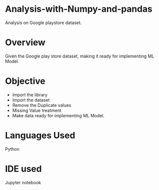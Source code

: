 # Analysis-with-Numpy-and-pandas
Analysis on Google playstore dataset.

# Overview
Given the Google play store dataset, making it ready for implementing ML Model.

# Objective
* Import the library
* Import the dataset
* Remove the Duplicate values
* Missing Value treatment
* Make data  ready for implementing ML Model.

# Languages Used
Python

# IDE used
Jupyter notebook
